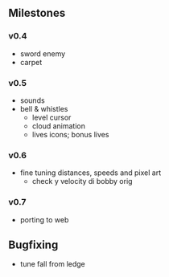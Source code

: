 ## Milestones

### v0.4
- sword enemy
- carpet

### v0.5
- sounds
- bell & whistles 
  - level cursor
  - cloud animation
  - lives icons; bonus lives

### v0.6
- fine tuning distances, speeds and pixel art
  - check y velocity di bobby orig

### v0.7
- porting to web

## Bugfixing
- tune fall from ledge
